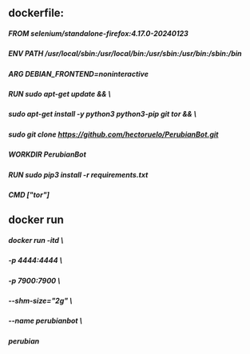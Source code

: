 ## dockerfile:

##### FROM selenium/standalone-firefox:4.17.0-20240123
##### ENV PATH /usr/local/sbin:/usr/local/bin:/usr/sbin:/usr/bin:/sbin:/bin
##### ARG DEBIAN_FRONTEND=noninteractive
##### RUN sudo apt-get update && \
##### sudo apt-get install -y python3 python3-pip git tor && \
##### sudo git clone https://github.com/hectoruelo/PerubianBot.git
##### WORKDIR PerubianBot
##### RUN sudo pip3 install -r requirements.txt
##### CMD ["tor"]

## docker run
##### docker run -itd \
##### -p 4444:4444 \
##### -p 7900:7900 \
##### --shm-size="2g" \
##### --name perubianbot \
##### perubian
